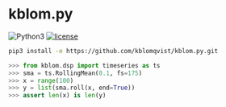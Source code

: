 # kblom.py
![Python3](https://img.shields.io/badge/python-3-green.svg)
[![license](https://img.shields.io/github/license/mashape/apistatus.svg)](https://github.com/kblomqvist/kblom.py/blob/master/LICENSE)


```bash
pip3 install -e https://github.com/kblomqvist/kblom.py.git
```

```python
>>> from kblom.dsp import timeseries as ts
>>> sma = ts.RollingMean(0.1, fs=175)
>>> x = range(100)
>>> y = list(sma.roll(x, end=True))
>>> assert len(x) is len(y)
```
